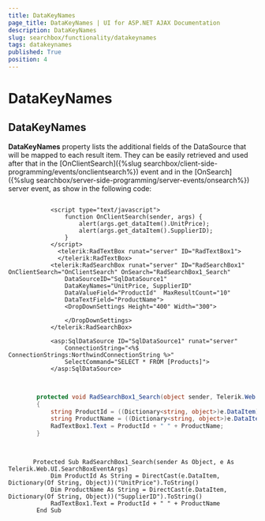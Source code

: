 ```yaml
---
title: DataKeyNames
page_title: DataKeyNames | UI for ASP.NET AJAX Documentation
description: DataKeyNames
slug: searchbox/functionality/datakeynames
tags: datakeynames
published: True
position: 4
---
```


# DataKeyNames



## DataKeyNames

__DataKeyNames__ property lists the additional fields of the DataSource that will be mapped to each result item. They can be easily retrieved and used after that in the [OnClientSearch]({%slug searchbox/client-side-programming/events/onclientsearch%}) event and in the [OnSearch]({%slug searchbox/server-side-programming/server-events/onsearch%}) server event, as show in the following code:

````ASPNET
			
	        <script type="text/javascript">
	            function OnClientSearch(sender, args) {
	                alert(args.get_dataItem().UnitPrice);
	                alert(args.get_dataItem().SupplierID);
	            }
	        </script>
	          <telerik:RadTextBox runat="server" ID="RadTextBox1">
	          </telerik:RadTextBox>
	        <telerik:RadSearchBox runat="server" ID="RadSearchBox1" OnClientSearch="OnClientSearch" OnSearch="RadSearchBox1_Search" 
	            DataSourceID="SqlDataSource1"
	            DataKeyNames="UnitPrice, SupplierID"
	            DataValueField="ProductId"  MaxResultCount="10"
	            DataTextField="ProductName">
	            <DropDownSettings Height="400" Width="300">
	                
	            </DropDownSettings>
	        </telerik:RadSearchBox>
	        
	        <asp:SqlDataSource ID="SqlDataSource1" runat="server" 
	            ConnectionString="<%$ ConnectionStrings:NorthwindConnectionString %>" 
	            SelectCommand="SELECT * FROM [Products]">
	        </asp:SqlDataSource>
	
````





````C#
	
	    protected void RadSearchBox1_Search(object sender, Telerik.Web.UI.SearchBoxEventArgs e)
	    {
	        string ProductId = ((Dictionary<string, object>)e.DataItem)["UnitPrice"].ToString();
	        string ProductName = ((Dictionary<string, object>)e.DataItem)["SupplierID"].ToString();
	        RadTextBox1.Text = ProductId + " " + ProductName;
	    }
	
````
````VB.NET
	
	   Protected Sub RadSearchBox1_Search(sender As Object, e As Telerik.Web.UI.SearchBoxEventArgs)
	        Dim ProductId As String = DirectCast(e.DataItem, Dictionary(Of String, Object))("UnitPrice").ToString()
	        Dim ProductName As String = DirectCast(e.DataItem, Dictionary(Of String, Object))("SupplierID").ToString()
	        RadTextBox1.Text = ProductId + " " + ProductName
	    End Sub
	
````

